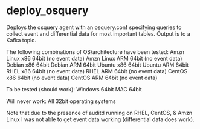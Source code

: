 # deploy_osquery
Deploys the osquery agent with an osquery.conf specifying queries to collect event and differential data for most important tables.
Output is to a Kafka topic.

The following combinations of OS/architecture have been tested: 
Amzn Linux x86 64bit (no event data)
Amzn Linux ARM 64bit (no event data)
Debian     x86 64bit
Debian     ARM 64bit
Ubuntu     x86 64bit
Ubuntu     ARM 64bit
RHEL       x86 64bit (no event data)
RHEL       ARM 64bit (no event data)
CentOS     x86 64bit (no event data)
CentOS     ARM 64bit (no event data)

To be tested (should work): 
Windows        64bit
MAC            64bit

Will never work:
All 32bit operating systems

Note that due to the presence of auditd running on RHEL, CentOS, & Amzn Linux I was not able to get event data working (differential data does work). 

